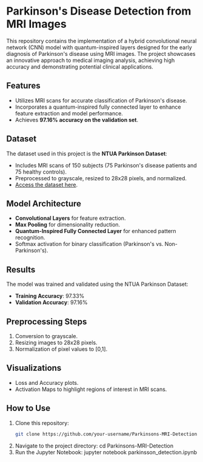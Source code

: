 # Parkinson's Disease Detection from MRI Images

This repository contains the implementation of a hybrid convolutional neural network (CNN) model with quantum-inspired layers designed for the early diagnosis of Parkinson's disease using MRI images. The project showcases an innovative approach to medical imaging analysis, achieving high accuracy and demonstrating potential clinical applications.

## Features
- Utilizes MRI scans for accurate classification of Parkinson's disease.
- Incorporates a quantum-inspired fully connected layer to enhance feature extraction and model performance.
- Achieves **97.16% accuracy on the validation set**.

## Dataset
The dataset used in this project is the **NTUA Parkinson Dataset**:
- Includes MRI scans of 150 subjects (75 Parkinson's disease patients and 75 healthy controls).
- Preprocessed to grayscale, resized to 28x28 pixels, and normalized.
- [Access the dataset here](https://www.kaggle.com/datasets/shayalvaghasiya/ntua-parkinsons).

## Model Architecture
- **Convolutional Layers** for feature extraction.
- **Max Pooling** for dimensionality reduction.
- **Quantum-Inspired Fully Connected Layer** for enhanced pattern recognition.
- Softmax activation for binary classification (Parkinson's vs. Non-Parkinson's).

## Results
The model was trained and validated using the NTUA Parkinson Dataset:
- **Training Accuracy**: 97.33%
- **Validation Accuracy**: 97.16%

## Preprocessing Steps
1. Conversion to grayscale.
2. Resizing images to 28x28 pixels.
3. Normalization of pixel values to [0,1].

## Visualizations
- Loss and Accuracy plots.
- Activation Maps to highlight regions of interest in MRI scans.

## How to Use
1. Clone this repository:
   ```bash
   git clone https://github.com/your-username/Parkinsons-MRI-Detection.git
2. Navigate to the project directory:
cd Parkinsons-MRI-Detection
3. Run the Jupyter Notebook:
jupyter notebook parkinsson_detection.ipynb
